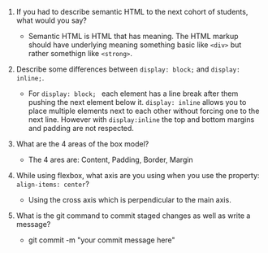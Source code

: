 1. If you had to describe semantic HTML to the next cohort of students, what would you say?
    * Semantic HTML is HTML that has meaning. The HTML markup should have underlying meaning something basic like ```<div>``` but rather somethign like ```<strong>```.

2. Describe some differences between ```display: block;``` and ```display: inline;```.
    * For ```display: block; ``` each element has a line break after them pushing the next element below it. ```display: inline``` allows you to place multiple elements next to each other without forcing one to the next line. However with ```display:inline``` the top and bottom margins and padding are not respected.

3. What are the 4 areas of the box model?
    * The 4 ares are: Content, Padding, Border, Margin

4. While using flexbox, what axis are you using when you use the property: ```align-items: center```?
    * Using the cross axis which is perpendicular to the main axis.

5. What is the git command to commit staged changes as well as write a message? 
    * git commit -m "your commit message here"
